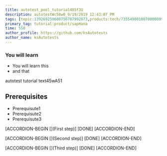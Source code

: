 ```yaml
---
title: autotest_pool_tutorial485f3U
description: autotestWc58w0_9/19/2019 12:43:07 PM
tags: [topic:139269250608756787992873,products:tech/73554900100700000996,tutorial:experience/advanced]
primary_tag: tutorial:product/sapHana
time: 550
author_profile: https://github.com/ksAutotests
author_name: ksAutotests
---
```

### You will learn
- You will learn this
- and that

autotest tutorial text45wA51

## Prerequisites
- Prerequisute1
- Prerequisute2
- Prerequisute3

[ACCORDION-BEGIN [](First step)]
[DONE]
[ACCORDION-END]

[ACCORDION-BEGIN [](Second step)]
[DONE]
[ACCORDION-END]

[ACCORDION-BEGIN [](Third step)]
[DONE]
[ACCORDION-END]

